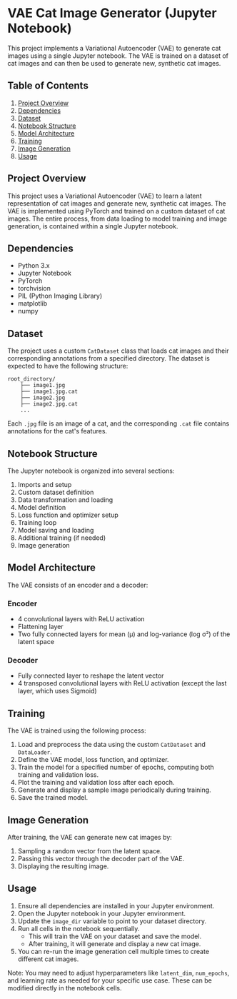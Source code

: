 # VAE Cat Image Generator (Jupyter Notebook)

This project implements a Variational Autoencoder (VAE) to generate cat images using a single Jupyter notebook. The VAE is trained on a dataset of cat images and can then be used to generate new, synthetic cat images.

## Table of Contents
1. [Project Overview](#project-overview)
2. [Dependencies](#dependencies)
3. [Dataset](#dataset)
4. [Notebook Structure](#notebook-structure)
5. [Model Architecture](#model-architecture)
6. [Training](#training)
7. [Image Generation](#image-generation)
8. [Usage](#usage)

## Project Overview

This project uses a Variational Autoencoder (VAE) to learn a latent representation of cat images and generate new, synthetic cat images. The VAE is implemented using PyTorch and trained on a custom dataset of cat images. The entire process, from data loading to model training and image generation, is contained within a single Jupyter notebook.

## Dependencies

- Python 3.x
- Jupyter Notebook
- PyTorch
- torchvision
- PIL (Python Imaging Library)
- matplotlib
- numpy

## Dataset

The project uses a custom `CatDataset` class that loads cat images and their corresponding annotations from a specified directory. The dataset is expected to have the following structure:

```
root_directory/
    ├── image1.jpg
    ├── image1.jpg.cat
    ├── image2.jpg
    ├── image2.jpg.cat
    ...
```

Each `.jpg` file is an image of a cat, and the corresponding `.cat` file contains annotations for the cat's features.

## Notebook Structure

The Jupyter notebook is organized into several sections:

1. Imports and setup
2. Custom dataset definition
3. Data transformation and loading
4. Model definition
5. Loss function and optimizer setup
6. Training loop
7. Model saving and loading
8. Additional training (if needed)
9. Image generation

## Model Architecture

The VAE consists of an encoder and a decoder:

### Encoder
- 4 convolutional layers with ReLU activation
- Flattening layer
- Two fully connected layers for mean (μ) and log-variance (log σ²) of the latent space

### Decoder
- Fully connected layer to reshape the latent vector
- 4 transposed convolutional layers with ReLU activation (except the last layer, which uses Sigmoid)

## Training

The VAE is trained using the following process:

1. Load and preprocess the data using the custom `CatDataset` and `DataLoader`.
2. Define the VAE model, loss function, and optimizer.
3. Train the model for a specified number of epochs, computing both training and validation loss.
4. Plot the training and validation loss after each epoch.
5. Generate and display a sample image periodically during training.
6. Save the trained model.

## Image Generation

After training, the VAE can generate new cat images by:

1. Sampling a random vector from the latent space.
2. Passing this vector through the decoder part of the VAE.
3. Displaying the resulting image.

## Usage

1. Ensure all dependencies are installed in your Jupyter environment.
2. Open the Jupyter notebook in your Jupyter environment.
3. Update the `image_dir` variable to point to your dataset directory.
4. Run all cells in the notebook sequentially.
   - This will train the VAE on your dataset and save the model.
   - After training, it will generate and display a new cat image.
5. You can re-run the image generation cell multiple times to create different cat images.

Note: You may need to adjust hyperparameters like `latent_dim`, `num_epochs`, and learning rate as needed for your specific use case. These can be modified directly in the notebook cells.
